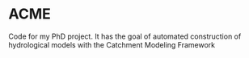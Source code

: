 # ACME
Code for my PhD project. It has the goal of automated construction of hydrological models with the Catchment Modeling Framework
